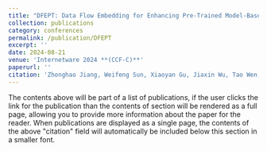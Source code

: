 ```yaml
---
title: "DFEPT: Data Flow Embedding for Enhancing Pre-Trained Model-Based Vulnerability Detection"
collection: publications
category: conferences
permalink: /publication/DFEPT
excerpt: ''
date: 2024-08-21
venue: 'Internetware 2024 **(CCF-C)**'
paperurl: ''
citation: 'Zhonghao Jiang, Weifeng Sun, Xiaoyan Gu, Jiaxin Wu, Tao Wen, Haibo Hu, and Meng Yan. 2024. DFEPT: Data Flow Embedding for Enhancing Pre-Trained Model Based Vulnerability Detection. In Proceedings of the 15th Asia-Pacific Symposium on Internetware (Internetware '24). Association for Computing Machinery, New York, NY, USA, 95–104. https://doi.org/10.1145/3671016.3671388'
---
```


The contents above will be part of a list of publications, if the user clicks the link for the publication than the contents of section will be rendered as a full page, allowing you to provide more information about the paper for the reader. When publications are displayed as a single page, the contents of the above "citation" field will automatically be included below this section in a smaller font.
